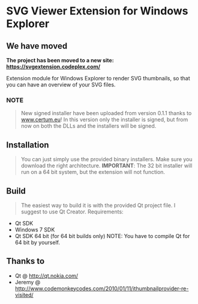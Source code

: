 # SVG Viewer Extension for Windows Explorer #


## We have moved ##

**The project has been moved to a new site: https://svgextension.codeplex.com/**

Extension module for Windows Explorer to render SVG thumbnails, so that you can have an overview of your SVG files.

### NOTE ###

> New signed installer have been uploaded from version 0.1.1 thanks to www.certum.eu! In this version only the installer is signed, but from now on both the DLLs and the installers will be signed.

## Installation ##

> You can just simply use the provided binary installers. Make sure you download the right architecture.
**IMPORTANT**: The 32 bit installer will run on a 64 bit system, but the extension will not function.

## Build ##

> The easiest way to build it is with the provided Qt project file. I suggest to use Qt Creator.
> Requirements:
  * Qt SDK
  * Windows 7 SDK
  * Qt SDK 64 bit (for 64 bit builds only) NOTE: You have to compile Qt for 64 bit by yourself.

## Thanks to ##
  * Qt @ http://qt.nokia.com/
  * Jeremy @ http://www.codemonkeycodes.com/2010/01/11/ithumbnailprovider-re-visited/